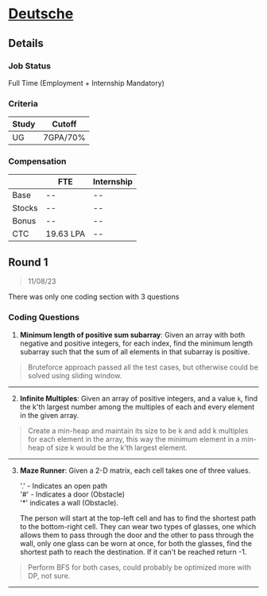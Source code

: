 # [Deutsche](http://www.db.com/)

## Details

### Job Status

Full Time (Employment + Internship Mandatory)

### Criteria

|Study|Cutoff|
|-----|------|
|UG|7GPA/70%|

[comment]: # (Any other details go under this. This is a comment)

### Compensation

||FTE|Internship|
|--|-----|------|
|Base|--|--|
|Stocks|--|--|
|Bonus|--|--|
|CTC|19.63 LPA|--|

[comment]: # (Details about the rounds go under this comment.)

## Round 1

> 11/08/23

[comment]: # (Summary of the sections and experience below this comment.)

There was only one coding section with 3 questions

### Coding Questions

1. **Minimum length of positive sum subarray**: Given an array with both negative and positive integers, for each index, find the minimum length subarray such that the sum of all elements in that subarray is positive.

> Bruteforce approach passed all the test cases, but otherwise could be solved using sliding window.

[comment]: # (Add any resources or links or code to this question under this comment.)

---

2. **Infinite Multiples**: Given an array of positive integers, and a value `k`, find the k'th largest number among the multiples of each and every element in the given array.

> Create a min-heap and maintain its size to be k and add k multiples for each element in the array, this way the minimum element in a min-heap of size k would be the k'th largest element.

[comment]: # (Add any resources or links or code to this question under this comment.)

---

3. **Maze Runner**: Given a 2-D matrix, each cell takes one of three values.

    '.' - Indicates an open path\
    '#' - Indicates a door (Obstacle)\
    '\*' indicates a wall (Obstacle).

    The person will start at the top-left cell and has to find the shortest path to the bottom-right cell. They can wear two types of glasses, one which allows them to pass through the door and the other to pass through the wall, only one glass can be worn at once, for both the glasses, find the shortest path to reach the destination. If it can't be reached return -1.

> Perform BFS for both cases, could probably be optimized more with DP, not sure.

[comment]: # (Add any resources or links or code to this question under this comment.) 

---
